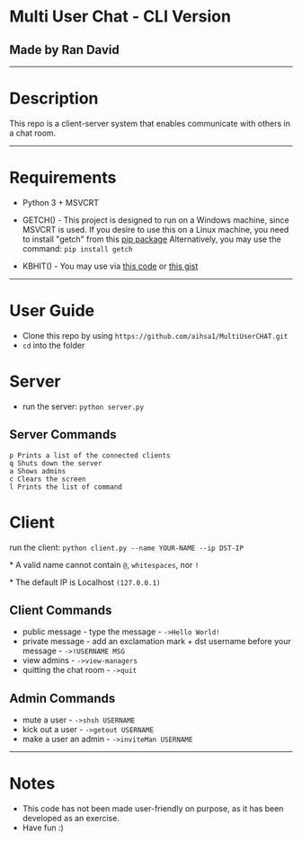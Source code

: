 # Multi User Chat - CLI Version
## Made by Ran David
----------------------------------
# Description
This repo is a client-server system that enables communicate with others in a chat room.

-----------------------------------
# Requirements
* Python 3 + MSVCRT
* GETCH() - 
This project is designed to run on a Windows machine, since MSVCRT is used.
If you desire to use this on a Linux machine, you need to install "getch" from this [pip package](https://pypi.org/project/getch/)
Alternatively, you may use the command: ```pip install getch```

* KBHIT() - 
You may use via [this code](https://www.mail-archive.com/linux-il@cs.huji.ac.il/msg66473.html) or [this gist](https://gist.github.com/michelbl/efda48b19d3e587685e3441a74457024)

-----------------------
# User Guide
* Clone this repo by using `https://github.com/aihsa1/MultiUserCHAT.git`
* `cd` into the folder

# Server
* run the server: `python server.py`
## Server Commands
```
p Prints a list of the connected clients
q Shuts down the server
a Shows admins
c Clears the screen
l Prints the list of command
```
# Client
run the client: `python client.py --name YOUR-NAME --ip DST-IP`

\* A valid name cannot contain ```@```, ```whitespaces```, nor ```!```

\* The default IP is Localhost ```(127.0.0.1)```
## Client Commands
* public message - type the message - ```->Hello World!```
* private message - add an exclamation mark + dst username before your message - ```->!USERNAME MSG```
* view admins - ```->view-managers```
* quitting the chat room - ```->quit```

## Admin Commands
* mute a user - ```->shsh USERNAME```
* kick out a user - ```->getout USERNAME```
* make a user an admin - ```->inviteMan USERNAME```


----------------------
# Notes
* This code has not been made user-friendly on purpose, as it has been developed as an exercise.
* Have fun :)
